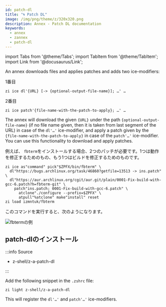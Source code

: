 ```yaml
---
id: patch-dl
title: "🌀 Patch DL"
image: /img/png/theme/z/320x320.png
description: Annex - Patch DL documentation
keywords:
  - annex
  - zannex
  - patch-dl
---
```


<!-- @format -->

import Tabs from '@theme/Tabs'; import TabItem from '@theme/TabItem'; import Link from '@docusaurus/Link';

An annex downloads files and applies patches and adds two ice-modifiers:

1番目

```shell
zi ice dl'{URL} [-> {optional-output-file-name}]; …' …
```

2番目

```shell
zi ice patch'{file-name-with-the-patch-to-apply}; …' …
```

The annex will download the given `{URL}` under the path `{optional-output-file-name}` (if no file name given, then it is taken from last segment of the URL) in case of the `dl'…'` ice-modifier, and apply a patch given by the `{file-name-with-the-patch-to-apply}` in case of the `patch'…'` ice-modifier. You can use this functionality to download and apply patches.

例えば、 `fbterm`をインストールする場合、2つのパッチが必要です。1つは動作を修正するためのもの、もう1つはビルドを修正するためのものです。

```shell showLineNumbers
zi ice as"command" pick"$ZPFX/bin/fbterm" \
  dl"https://bugs.archlinux.org/task/46860?getfile=13513 -> ins.patch" \
  dl"https://aur.archlinux.org/cgit/aur.git/plain/0001-Fix-build-with-gcc-6.patch?h=fbterm-git" \
    patch"ins.patch; 0001-Fix-build-with-gcc-6.patch" \
      atclone"./configure --prefix=$ZPFX" \
      atpull"%atclone" make"install" reset
zi load izmntuk/fbterm
```

このコマンドを実行すると、次のようになります。

![fbtermの例](https://raw.githubusercontent.com/z-shell/z-a-patch-dl/main/docs/images/fbterm-ex.png#center)

## patch-dlのインストール

:::info Source

- <Link className="github-link" href="https://github.com/z-shell/z-a-patch-dl">z-shell/z-a-patch-dl</Link>

:::

<Tabs>
  <TabItem value="default" label="Default" default>

Add the following snippet in the `.zshrc` file:

```shell
zi light z-shell/z-a-patch-dl
```

</TabItem>
</Tabs>

This will register the `dl'…'` and `patch'…'` ice-modifiers.

